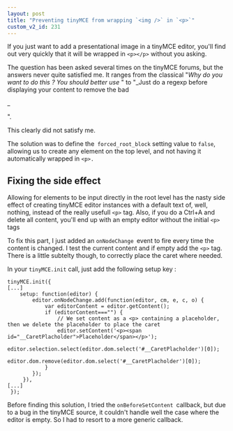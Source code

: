 ```yaml
---
layout: post
title: "Preventing tinyMCE from wrapping `<img />` in `<p>`"
custom_v2_id: 231
---
```


If you just want to add a presentational image in a tinyMCE editor, you'll
find out very quickly that it will be wrapped in `<p></p>` without you asking.

The question has been asked several times on the tinyMCE forums, but the
answers never quite satisfied me. It ranges from the classical "_Why do you
want to do this ? You should better use <insert semantic element and css
here>_" to "_Just do a regexp before displaying your content to remove the bad
<p>_</p>".

This clearly did not satisfy me.

The solution was to define the` forced_root_block` setting value to `false`,
allowing us to create any element on the top level, and not having it
automatically wrapped in `<p>.`

## Fixing the side effect

Allowing for elements to be input directly in the root level has the nasty
side effect of creating tinyMCE editor instances with a default text of, well,
nothing, instead of the really usefull `<p>` tag. Also, if you do a Ctrl+A and
delete all content, you'll end up with an empty editor without the initial
`<p>` tags

To fix this part, I just added an `onNodeChange `event to fire every time the
content is changed. I test the current content and if empty add the `<p>` tag.
There is a little subtelty though, to correctly place the caret where needed.

In your `tinyMCE.init` call, just add the following setup key :

    
    tinyMCE.init({  
    [...]  
    	setup: function(editor) {  
    		editor.onNodeChange.add(function(editor, cm, e, c, o) {  
    			var editorContent = editor.getContent();  
    			if (editorContent==="") {  
    				// We set content as a <p> containing a placeholder, then we delete the placeholder to place the caret  
    				editor.setContent('<p><span id="__CaretPlacholder">Placeholder</span></p>');  
    				editor.selection.select(editor.dom.select('#__CaretPlacholder')[0]);  
    				editor.dom.remove(editor.dom.select('#__CaretPlacholder')[0]);  
    			}  
    		});  
    	 }),  
    [...]  
     });

Before finding this solution, I tried the `onBeforeSetContent `callback, but
due to a bug in the tinyMCE source, it couldn't handle well the case where the
editor is empty. So I had to resort to a more generic callback.
